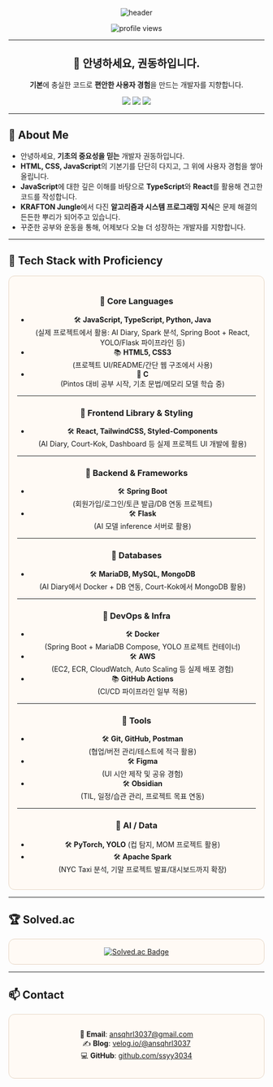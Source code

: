 <p align="center">
  <img src="https://capsule-render.vercel.app/api?type=waving&color=0:FFF7ED,100:E6D5C3&height=180&text=Kwon%20Dongha%20(권동하)&fontColor=5C4033&animation=fadeIn&fontSize=40&desc=Building%20Solid%20Web%20Foundations&descAlignY=75" alt="header"/>
</p>

<p align="center">
  <img src="https://komarev.com/ghpvc/?username=ssyy3034&style=flat-square&color=5C4033" alt="profile views"/>
</p>

---

<h2 align="center">👋 안녕하세요, 권동하입니다.</h2>
<p align="center">
  <b>기본</b>에 충실한 코드로 <b>편안한 사용자 경험</b>을 만드는 개발자를 지향합니다.
</p>

<p align="center">
  <a href="https://github.com/ssyy3034"><img src="https://img.shields.io/badge/GitHub-181717?style=for-the-badge&logo=github&logoColor=white" /></a>
  <a href="mailto:ansqhrl3037@gmail.com"><img src="https://img.shields.io/badge/Email-5C4033?style=for-the-badge&logo=gmail&logoColor=white" /></a>
  <a href="https://velog.io/@ansqhrl3037"><img src="https://img.shields.io/badge/Blog-8B5E3C?style=for-the-badge&logo=blogger&logoColor=white" /></a>
</p>

---

## 👋 About Me
- 안녕하세요, **기초의 중요성을 믿는** 개발자 권동하입니다.
- **HTML, CSS, JavaScript**의 기본기를 단단히 다지고, 그 위에 사용자 경험을 쌓아 올립니다.
- **JavaScript**에 대한 깊은 이해를 바탕으로 **TypeScript**와 **React**를 활용해 견고한 코드를 작성합니다.
- **KRAFTON Jungle**에서 다진 **알고리즘과 시스템 프로그래밍 지식**은 문제 해결의 든든한 뿌리가 되어주고 있습니다.
- 꾸준한 공부와 운동을 통해, 어제보다 오늘 더 성장하는 개발자를 지향합니다.

---


## 🧰 Tech Stack with Proficiency

<div align="center" style="border:1px solid #e6d5c3; border-radius:12px; padding:16px; background:#fffaf5;">

### 🔹 Core Languages
- 🛠️ **JavaScript, TypeScript, Python, Java**  
  (실제 프로젝트에서 활용: AI Diary, Spark 분석, Spring Boot + React, YOLO/Flask 파이프라인 등)  
- 📚 **HTML5, CSS3**  
  (프로젝트 UI/README/간단 웹 구조에서 사용)  
- 🌱 **C**  
  (Pintos 대비 공부 시작, 기초 문법/메모리 모델 학습 중)  

---

### 🔹 Frontend Library & Styling
- 🛠️ **React, TailwindCSS, Styled-Components**  
  (AI Diary, Court-Kok, Dashboard 등 실제 프로젝트 UI 개발에 활용)  

---

### 🔹 Backend & Frameworks
- 🛠️ **Spring Boot**  
  (회원가입/로그인/토큰 발급/DB 연동 프로젝트)  
- 🛠️ **Flask**  
  (AI 모델 inference 서버로 활용)  

---

### 🔹 Databases
- 🛠️ **MariaDB, MySQL, MongoDB**  
  (AI Diary에서 Docker + DB 연동, Court-Kok에서 MongoDB 활용)  

---

### 🔹 DevOps & Infra
- 🛠️ **Docker**  
  (Spring Boot + MariaDB Compose, YOLO 프로젝트 컨테이너)  
- 🛠️ **AWS**  
  (EC2, ECR, CloudWatch, Auto Scaling 등 실제 배포 경험)  
- 📚 **GitHub Actions**  
  (CI/CD 파이프라인 일부 적용)  

---

### 🔹 Tools
- 🛠️ **Git, GitHub, Postman**  
  (협업/버전 관리/테스트에 적극 활용)  
- 🛠️ **Figma**  
  (UI 시안 제작 및 공유 경험)  
- 🛠️ **Obsidian**  
  (TIL, 일정/습관 관리, 프로젝트 목표 연동)  

---

### 🔹 AI / Data
- 🛠️ **PyTorch, YOLO** 
  (컵 탐지, MOM 프로젝트 활용)  
- 🛠️ **Apache Spark**  
  (NYC Taxi 분석, 기말 프로젝트 발표/대시보드까지 확장)  

</div>


---

## 🏆 Solved.ac
<div align="center" style="border:1px solid #e6d5c3; border-radius:12px; padding:16px; background:#fffaf5;">
  <a href="https://solved.ac/ssyy3034" target="_blank">
    <img src="https://mazassumnida.wtf/api/v2/generate_badge?boj=ssyy3034" alt="Solved.ac Badge"/>
  </a>
</div>

---

## 📫 Contact
<div align="center" style="border:1px solid #e6d5c3; border-radius:12px; padding:16px; background:#fffaf5;">
  
📧 **Email**: [ansqhrl3037@gmail.com](mailto:ansqhrl3037@gmail.com)  
✍ **Blog**: [velog.io/@ansqhrl3037](https://velog.io/@ansqhrl3037)  
💻 **GitHub**: [github.com/ssyy3034](https://github.com/ssyy3034)  

</div>
